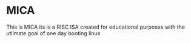 # MICA
This is MICA its is a RISC ISA created for educational purposes with the utlimate goal of one day booting linux 

